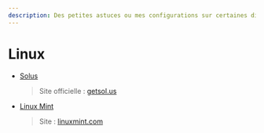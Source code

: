 ```yaml
---
description: Des petites astuces ou mes configurations sur certaines distributions Linux
---
```


# Linux

* [Solus](solus/)

  > Site officielle : [getsol.us](https://getsol.us/home/)

* [Linux Mint](mint/)

  > Site : [linuxmint.com](https://www.linuxmint.com/)

